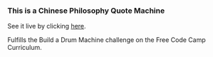 ### This is a Chinese Philosophy Quote Machine

See it live by clicking [here](https://ivan-ashikhmin.github.io/chinese-philosophy-quote-machine/).

Fulfills the Build a Drum Machine challenge on the Free Code Camp Curriculum.